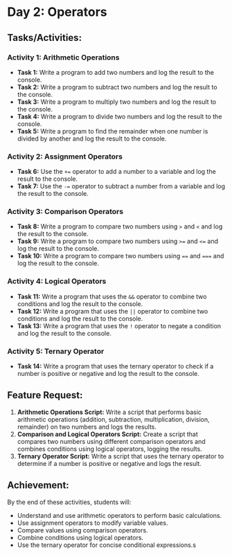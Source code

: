 # Day 2: Operators

## Tasks/Activities:

### Activity 1: Arithmetic Operations

* **Task 1:** Write a program to add two numbers and log the result to the console.
* **Task 2:** Write a program to subtract two numbers and log the result to the console.
* **Task 3:** Write a program to multiply two numbers and log the result to the console.
* **Task 4:** Write a program to divide two numbers and log the result to the console.
* **Task 5:** Write a program to find the remainder when one number is divided by another and log the result to the console.

### Activity 2: Assignment Operators

* **Task 6:** Use the `+=` operator to add a number to a variable and log the result to the console.
* **Task 7:** Use the `-=` operator to subtract a number from a variable and log the result to the console.

### Activity 3: Comparison Operators

* **Task 8:** Write a program to compare two numbers using `>` and `<` and log the result to the console.
* **Task 9:** Write a program to compare two numbers using `>=` and `<=` and log the result to the console.
* **Task 10:** Write a program to compare two numbers using `==` and `===` and log the result to the console.

### Activity 4: Logical Operators

* **Task 11:** Write a program that uses the `&&` operator to combine two conditions and log the result to the console.
* **Task 12:** Write a program that uses the `||` operator to combine two conditions and log the result to the console.
* **Task 13:** Write a program that uses the `!` operator to negate a condition and log the result to the console.

### Activity 5: Ternary Operator

* **Task 14:** Write a program that uses the ternary operator to check if a number is positive or negative and log the result to the console.

## Feature Request:

1. **Arithmetic Operations Script:** Write a script that performs basic arithmetic operations (addition, subtraction, multiplication, division, remainder) on two numbers and logs the results.
2. **Comparison and Logical Operators Script:** Create a script that compares two numbers using different comparison operators and combines conditions using logical operators, logging the results.
3. **Ternary Operator Script:** Write a script that uses the ternary operator to determine if a number is positive or negative and logs the result.

## Achievement:

By the end of these activities, students will:

* Understand and use arithmetic operators to perform basic calculations.
* Use assignment operators to modify variable values.
* Compare values using comparison operators.
* Combine conditions using logical operators.
* Use the ternary operator for concise conditional expressions.s